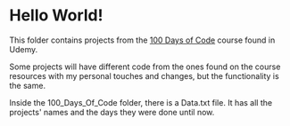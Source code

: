 <h1>Hello World!</h1>
<p>This folder contains projects from the <a href="https://www.udemy.com/course/100-days-of-code/">100 Days of Code</a> course found in Udemy.</p>
<p>Some projects will have different code from the ones found on the course resources with my personal touches and changes, but the functionality is the same.</p>
<p>Inside the 100_Days_Of_Code folder, there is a Data.txt file. It has all the projects' names and the days they were done until now.</p>
